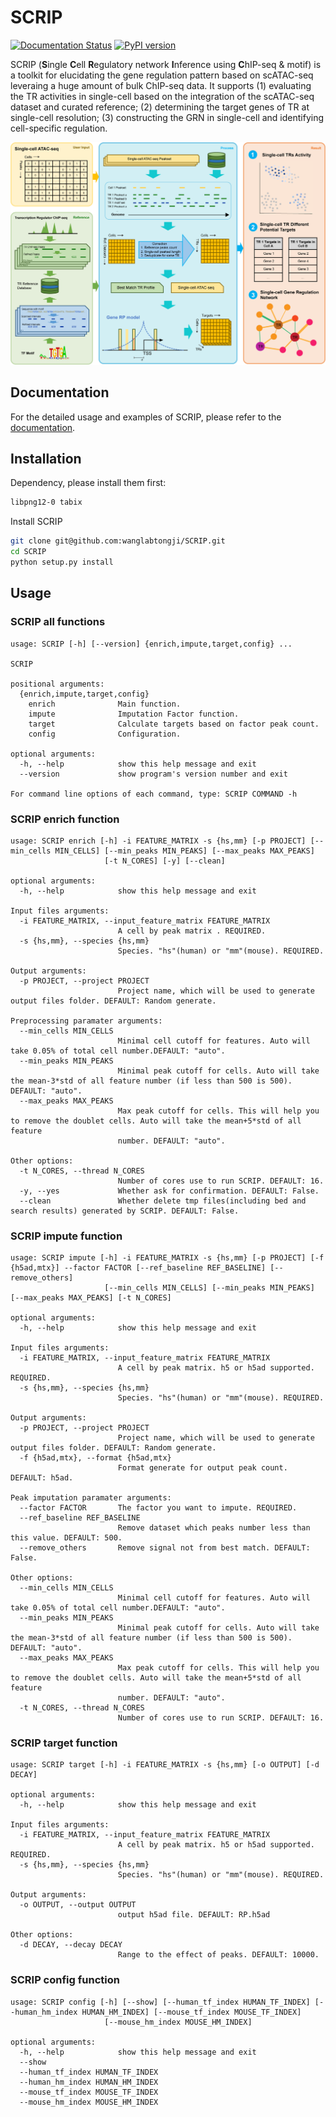 # SCRIP

[![Documentation Status](https://readthedocs.org/projects/scrip/badge/?version=latest)](https://scrip.readthedocs.io/en/latest/?badge=latest) [![PyPI version](https://badge.fury.io/py/SCRIP.svg)](https://badge.fury.io/py/SCRIP)


SCRIP (**S**ingle **C**ell **R**egulatory network **I**nference using **C**hIP-seq & motif) is a toolkit for elucidating the gene regulation pattern based on scATAC-seq leveraing a huge amount of bulk ChIP-seq data. It supports (1) evaluating the TR activities in single-cell based on the integration of the scATAC-seq dataset and curated reference; (2) determining the target genes of TR at single-cell resolution; (3) constructing the GRN in single-cell and identifying cell-specific regulation.

![Workflow](docs/_static/img/Workflow.png)

## Documentation

For the detailed usage and examples of SCRIP, please refer to the [documentation](https://scrip.readthedocs.io/en/latest/).  

## Installation

Dependency, please install them first:

```bash
libpng12-0 tabix
```

Install SCRIP

```bash
git clone git@github.com:wanglabtongji/SCRIP.git
cd SCRIP
python setup.py install
```

## Usage

### SCRIP all functions

```log
usage: SCRIP [-h] [--version] {enrich,impute,target,config} ...

SCRIP

positional arguments:
  {enrich,impute,target,config}
    enrich              Main function.
    impute              Imputation Factor function.
    target              Calculate targets based on factor peak count.
    config              Configuration.

optional arguments:
  -h, --help            show this help message and exit
  --version             show program's version number and exit

For command line options of each command, type: SCRIP COMMAND -h
```

### SCRIP enrich function  

```log
usage: SCRIP enrich [-h] -i FEATURE_MATRIX -s {hs,mm} [-p PROJECT] [--min_cells MIN_CELLS] [--min_peaks MIN_PEAKS] [--max_peaks MAX_PEAKS]
                     [-t N_CORES] [-y] [--clean]

optional arguments:
  -h, --help            show this help message and exit

Input files arguments:
  -i FEATURE_MATRIX, --input_feature_matrix FEATURE_MATRIX
                        A cell by peak matrix . REQUIRED.
  -s {hs,mm}, --species {hs,mm}
                        Species. "hs"(human) or "mm"(mouse). REQUIRED.

Output arguments:
  -p PROJECT, --project PROJECT
                        Project name, which will be used to generate output files folder. DEFAULT: Random generate.

Preprocessing paramater arguments:
  --min_cells MIN_CELLS
                        Minimal cell cutoff for features. Auto will take 0.05% of total cell number.DEFAULT: "auto".
  --min_peaks MIN_PEAKS
                        Minimal peak cutoff for cells. Auto will take the mean-3*std of all feature number (if less than 500 is 500). DEFAULT: "auto".
  --max_peaks MAX_PEAKS
                        Max peak cutoff for cells. This will help you to remove the doublet cells. Auto will take the mean+5*std of all feature
                        number. DEFAULT: "auto".

Other options:
  -t N_CORES, --thread N_CORES
                        Number of cores use to run SCRIP. DEFAULT: 16.
  -y, --yes             Whether ask for confirmation. DEFAULT: False.
  --clean               Whether delete tmp files(including bed and search results) generated by SCRIP. DEFAULT: False.
```

### SCRIP impute function

```log
usage: SCRIP impute [-h] -i FEATURE_MATRIX -s {hs,mm} [-p PROJECT] [-f {h5ad,mtx}] --factor FACTOR [--ref_baseline REF_BASELINE] [--remove_others]
                     [--min_cells MIN_CELLS] [--min_peaks MIN_PEAKS] [--max_peaks MAX_PEAKS] [-t N_CORES]

optional arguments:
  -h, --help            show this help message and exit

Input files arguments:
  -i FEATURE_MATRIX, --input_feature_matrix FEATURE_MATRIX
                        A cell by peak matrix. h5 or h5ad supported. REQUIRED.
  -s {hs,mm}, --species {hs,mm}
                        Species. "hs"(human) or "mm"(mouse). REQUIRED.

Output arguments:
  -p PROJECT, --project PROJECT
                        Project name, which will be used to generate output files folder. DEFAULT: Random generate.
  -f {h5ad,mtx}, --format {h5ad,mtx}
                        Format generate for output peak count. DEFAULT: h5ad.

Peak imputation paramater arguments:
  --factor FACTOR       The factor you want to impute. REQUIRED.
  --ref_baseline REF_BASELINE
                        Remove dataset which peaks number less than this value. DEFAULT: 500.
  --remove_others       Remove signal not from best match. DEFAULT: False.

Other options:
  --min_cells MIN_CELLS
                        Minimal cell cutoff for features. Auto will take 0.05% of total cell number.DEFAULT: "auto".
  --min_peaks MIN_PEAKS
                        Minimal peak cutoff for cells. Auto will take the mean-3*std of all feature number (if less than 500 is 500). DEFAULT: "auto".
  --max_peaks MAX_PEAKS
                        Max peak cutoff for cells. This will help you to remove the doublet cells. Auto will take the mean+5*std of all feature
                        number. DEFAULT: "auto".
  -t N_CORES, --thread N_CORES
                        Number of cores use to run SCRIP. DEFAULT: 16.
```

### SCRIP target function  

```log
usage: SCRIP target [-h] -i FEATURE_MATRIX -s {hs,mm} [-o OUTPUT] [-d DECAY]

optional arguments:
  -h, --help            show this help message and exit

Input files arguments:
  -i FEATURE_MATRIX, --input_feature_matrix FEATURE_MATRIX
                        A cell by peak matrix. h5 or h5ad supported. REQUIRED.
  -s {hs,mm}, --species {hs,mm}
                        Species. "hs"(human) or "mm"(mouse). REQUIRED.

Output arguments:
  -o OUTPUT, --output OUTPUT
                        output h5ad file. DEFAULT: RP.h5ad

Other options:
  -d DECAY, --decay DECAY
                        Range to the effect of peaks. DEFAULT: 10000.
```

### SCRIP config function  

```log
usage: SCRIP config [-h] [--show] [--human_tf_index HUMAN_TF_INDEX] [--human_hm_index HUMAN_HM_INDEX] [--mouse_tf_index MOUSE_TF_INDEX]
                     [--mouse_hm_index MOUSE_HM_INDEX]

optional arguments:
  -h, --help            show this help message and exit
  --show
  --human_tf_index HUMAN_TF_INDEX
  --human_hm_index HUMAN_HM_INDEX
  --mouse_tf_index MOUSE_TF_INDEX
  --mouse_hm_index MOUSE_HM_INDEX
```
